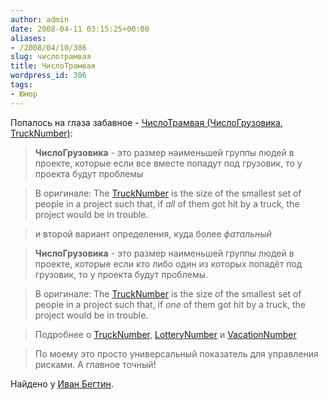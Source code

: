 ```yaml
---
author: admin
date: 2008-04-11 03:15:25+00:00
aliases:
- /2008/04/10/306
slug: числотрамвая
title: ЧислоТрамвая
wordpress_id: 306
tags:
- Юмор
---
```


Попалось на глаза забавное - [ЧислоТрамвая (ЧислоГрузовика, TruckNumber)](http://ivbeg.livejournal.com/112925.html):

> **ЧислоГрузовика** - это размер наименьшей группы людей в проекте, которые если все вместе попадут под грузовик, то у проекта будут проблемы

> В оригинале: The [TruckNumber](http://c2.com/cgi/wiki?TruckNumber) is the size of the smallest set of people in a project such that, if _all_ of them got hit by a truck, the project would be in trouble.

> и второй вариант определения, куда более _фатальный_

> **ЧислоГрузовика** - это размер наименьшей группы людей в проекте, которые если кто либо один из которых попадёт под грузовик, то у проекта будут проблемы.

> В оригинале: The [TruckNumber](http://c2.com/cgi/wiki?TruckNumber) is the size of the smallest set of people in a project such that, if _one_ of them got hit by a truck, the project would be in trouble.

> Подробнее о [TruckNumber](http://c2.com/cgi/wiki?TruckNumberFixed), [LotteryNumber](http://c2.com/cgi/wiki?LotteryNumber) и [VacationNumber](http://c2.com/cgi/wiki?VacationNumber)

> По моему это просто универсальный показатель для управления рисками. А главное точный!

Найдено у [Иван Бегтин](http://ivbeg.livejournal.com/112925.html).
